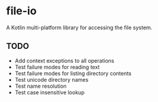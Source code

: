 # file-io

A Kotlin multi-platform library for accessing the file system.

## TODO 

- Add context exceptions to all operations
- Test failure modes for reading text
- Test failure modes for listing directory contents
- Test unicode directory names
- Test name resolution
- Test case insensitive lookup

